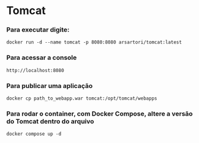 # Tomcat

### Para executar digite:
	docker run -d --name tomcat -p 8080:8080 arsartori/tomcat:latest
### Para acessar a console
	http://localhost:8080
### Para publicar uma aplicação
	docker cp path_to_webapp.war tomcat:/opt/tomcat/webapps
### Para rodar o container, com Docker Compose, altere a versão do Tomcat dentro do arquivo
	docker compose up -d